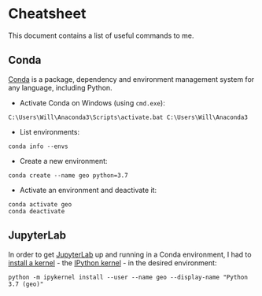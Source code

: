 # Cheatsheet

This document contains a list of useful commands to me.

## Conda

[Conda](https://conda.io/docs/) is a package, dependency and environment management system for any language, including Python.

- Activate Conda on Windows (using `cmd.exe`):

```
C:\Users\Will\Anaconda3\Scripts\activate.bat C:\Users\Will\Anaconda3
```

- List environments:

```
conda info --envs
```

- Create a new environment:

```
conda create --name geo python=3.7
```

- Activate an environment and deactivate it:

```
conda activate geo
conda deactivate
```

## JupyterLab

In order to get [JupyterLab](https://jupyterlab.readthedocs.io/en/stable/) up and running in a Conda environment, I had to [install a kernel](https://jupyter.readthedocs.io/en/latest/install-kernel.html) - the [IPython kernel](https://ipython.readthedocs.io/en/latest/install/kernel_install.html#kernels-for-different-environments) - in the desired environment:

```
python -m ipykernel install --user --name geo --display-name "Python 3.7 (geo)"
```